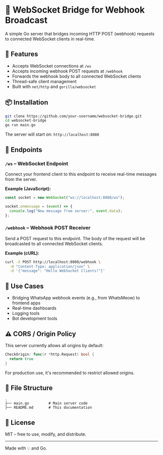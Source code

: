 # 🔌 WebSocket Bridge for Webhook Broadcast

A simple Go server that bridges incoming HTTP POST (webhook) requests to connected WebSocket clients in real-time.

## 🚀 Features

* Accepts WebSocket connections at `/ws`
* Accepts incoming webhook POST requests at `/webhook`
* Forwards the webhook body to all connected WebSocket clients
* Thread-safe client management
* Built with `net/http` and `gorilla/websocket`

## 📦 Installation

```bash
git clone https://github.com/your-username/websocket-bridge.git
cd websocket-bridge
go run main.go
```

The server will start on:
`http://localhost:8080`

## 📡 Endpoints

### `/ws` – WebSocket Endpoint

Connect your frontend client to this endpoint to receive real-time messages from the server.

**Example (JavaScript):**

```js
const socket = new WebSocket("ws://localhost:8080/ws");

socket.onmessage = (event) => {
  console.log("New message from server:", event.data);
};
```

### `/webhook` – Webhook POST Receiver

Send a POST request to this endpoint. The body of the request will be broadcasted to all connected WebSocket clients.

**Example (cURL):**

```bash
curl -X POST http://localhost:8080/webhook \
  -H "Content-Type: application/json" \
  -d '{"message": "Hello WebSocket Clients!"}'
```

## 🧐 Use Cases

* Bridging WhatsApp webhook events (e.g., from WhatsMeow) to frontend apps
* Real-time dashboards
* Logging tools
* Bot development tools

## ⚠️ CORS / Origin Policy

This server currently allows all origins by default:

```go
CheckOrigin: func(r *http.Request) bool {
  return true
}
```

For production use, it's recommended to restrict allowed origins.

## 📁 File Structure

```
.
├── main.go         # Main server code
├── README.md       # This documentation
```

## 📃 License

MIT – free to use, modify, and distribute.

---

Made with 💡 and Go.
